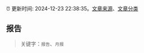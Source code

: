 :alarm_clock: 更新时间: 2024-12-23 22:38:35。[文章来源](/README.md)、[文章分类](/TAGS.md)

## 报告


> 关键字：`报告`、`月报`



